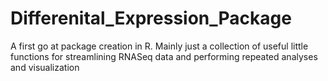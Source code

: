 # Differenital_Expression_Package
A first go at package creation in R. Mainly just a collection of useful little functions for streamlining RNASeq data and performing repeated analyses and visualization
